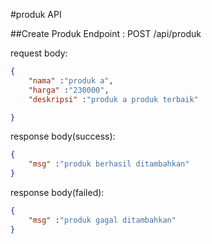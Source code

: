 #produk API

##Create Produk
Endpoint : POST /api/produk

request body:
```json
{
    "nama" :"produk a",
    "harga" :"230000",
    "deskripsi" :"produk a produk terbaik"

}
```

response body(success):
```json
{
    "msg" :"produk berhasil ditambahkan"
}
```
response body(failed):
```json
{
    "msg" :"produk gagal ditambahkan"
}
```